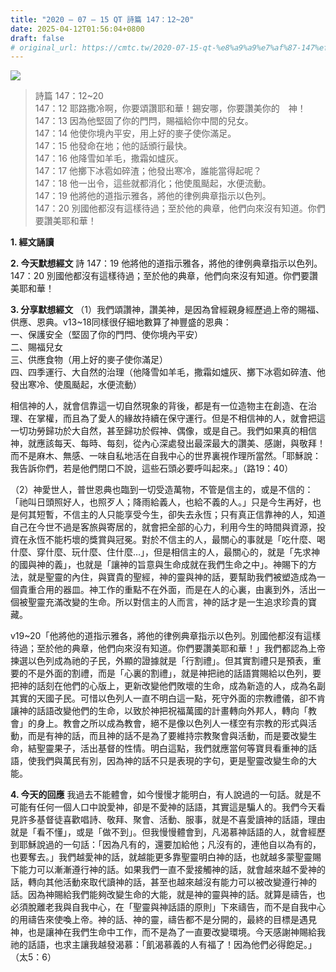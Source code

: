 ```yaml
---
title: "2020 – 07 – 15 QT 詩篇 147：12~20"
date: 2025-04-12T01:56:04+0800
draft: false
# original_url: https://cmtc.tw/2020-07-15-qt-%e8%a9%a9%e7%af%87-147%ef%bc%9a1220
---
```


![](/images/qt.jpg)
> 詩篇 147：12\~20  
> 147：12 耶路撒冷啊，你要頌讚耶和華！錫安哪，你要讚美你的　神！  
> 147：13 因為他堅固了你的門閂，賜福給你中間的兒女。  
> 147：14 他使你境內平安，用上好的麥子使你滿足。  
> 147：15 他發命在地；他的話頒行最快。  
> 147：16 他降雪如羊毛，撒霜如爐灰。  
> 147：17 他擲下冰雹如碎渣；他發出寒冷，誰能當得起呢？  
> 147：18 他一出令，這些就都消化；他使風颳起，水便流動。  
> 147：19 他將他的道指示雅各，將他的律例典章指示以色列。  
> 147：20 別國他都沒有這樣待過；至於他的典章，他們向來沒有知道。你們要讚美耶和華！

**1. 經文誦讀**

**2.  今天默想經文**
詩 147：19 他將他的道指示雅各，將他的律例典章指示以色列。  
147：20 別國他都沒有這樣待過；至於他的典章，他們向來沒有知道。你們要讚美耶和華！

**3. 分享默想經文**
（1）我們頌讚神，讚美神，是因為曾經親身經歷過上帝的賜福、供應、恩典。v13\~18同樣很仔細地數算了神豐盛的恩典：  
一、保護安全（堅固了你的門閂、使你境內平安）  
二、賜福兒女  
三、供應食物（用上好的麥子使你滿足）  
四、四季運行、大自然的治理（他降雪如羊毛，撒霜如爐灰、擲下冰雹如碎渣、他發出寒冷、使風颳起，水便流動）

相信神的人，就會信靠這一切自然現象的背後，都是有一位造物主在創造、在治理、在掌權，而且為了愛人的緣故持續在保守運行。但是不相信神的人，就會把這一切功勞歸功於大自然，甚至歸功於假神、偶像，或是自己。我們如果真的相信神，就應該每天、每時、每刻，從內心深處發出最深最大的讚美、感謝，與敬拜！而不是麻木、無感、一味自私地活在自我中心的世界裏視作理所當然。「耶穌說：我告訴你們，若是他們閉口不說，這些石頭必要呼叫起來。」（路19：40）

（2）神愛世人，普世恩典也臨到一切受造萬物，不管是信主的，或是不信的：「祂叫日頭照好人，也照歹人；降雨給義人，也給不義的人。」只是今生再好，也是何其短暫，不信主的人只能享受今生，卻失去永恆；只有真正信靠神的人，知道自己在今世不過是客旅與寄居的，就會把全部的心力，利用今生的時間與資源，投資在永恆不能朽壞的獎賞與冠冕。對於不信主的人，最關心的事就是「吃什麼、喝什麼、穿什麼、玩什麼、住什麼…」，但是相信主的人，最關心的，就是「先求神的國與神的義」，也就是「讓神的旨意與生命成就在我們生命之中」。神賜下的方法，就是聖靈的內住，與寶貴的聖經，神的靈與神的話，要幫助我們被塑造成為一個貴重合用的器皿。神工作的重點不在外面，而是在人的心裏，由裏到外，活出一個被聖靈充滿改變的生命。所以對信主的人而言，神的話才是一生追求珍貴的寶藏。

v19\~20「他將他的道指示雅各，將他的律例典章指示以色列。別國他都沒有這樣待過；至於他的典章，他們向來沒有知道。你們要讚美耶和華！」我們都認為上帝揀選以色列成為祂的子民，外顯的證據就是「行割禮」。但其實割禮只是預表，重要的不是外面的割禮，而是「心裏的割禮」，就是神把祂的話語賞賜給以色列，要把神的話刻在他們的心版上，更新改變他們敗壞的生命，成為新造的人，成為名副其實的天國子民。可惜以色列人一直不明白這一點，死守外面的宗教禮儀，卻不肯讓神的話語改變他們的生命，以致於神把祝福萬國的計畫轉向外邦人，轉向「教會」的身上。教會之所以成為教會，絕不是像以色列人一樣空有宗教的形式與活動，而是有神的話，而且神的話不是為了要維持宗教聚會與活動，而是要改變生命，結聖靈果子，活出基督的性情。明白這點，我們就應當何等寶貝看重神的話語，使我們與萬民有別，因為神的話不只是表現的字句，更是聖靈改變生命的大能。

**4. 今天的回應**
我過去不能體會，如今慢慢才能明白，有人說過的一句話。就是不可能有任何一個人口中說愛神，卻是不愛神的話語，其實這是騙人的。我們今天看見許多基督徒喜歡唱詩、敬拜、聚會、活動、服事，就是不喜愛讀神的話語，理由就是「看不懂」，或是「做不到」。但我慢慢體會到，凡渴慕神話語的人，就會經歷到耶穌說過的一句話：「因為凡有的，還要加給他；凡沒有的，連他自以為有的，也要奪去。」我們越愛神的話，就越能更多靠聖靈明白神的話，也就越多蒙聖靈賜下能力可以漸漸遵行神的話。如果我們一直不愛接觸神的話，就會越來越不愛神的話，轉向其他活動來取代讀神的話，甚至也越來越沒有能力可以被改變遵行神的話。因為神賜給我們能夠改變生命的大能，就是神的靈與神的話。就算是禱告，也必須脫離老我與自我中心，在「聖靈與神話語的原則」下來禱告，而不是自我中心的用禱告來使喚上帝。神的話、神的靈，禱告都不是分開的，最終的目標是遇見神，也是讓神在我們生命中工作，而不是為了一直要改變環境。今天感謝神賜給我祂的話語，也求主讓我越發渴慕：「飢渴慕義的人有福了！因為他們必得飽足。」（太5：6）
